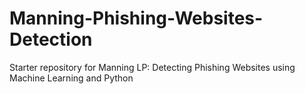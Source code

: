 # Manning-Phishing-Websites-Detection
Starter repository for Manning LP: Detecting Phishing Websites using Machine Learning and Python
